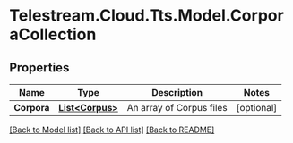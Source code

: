 # Telestream.Cloud.Tts.Model.CorporaCollection
## Properties

Name | Type | Description | Notes
------------ | ------------- | ------------- | -------------
**Corpora** | [**List&lt;Corpus&gt;**](Corpus.md) | An array of Corpus files | [optional] 

[[Back to Model list]](../README.md#documentation-for-models) [[Back to API list]](../README.md#documentation-for-api-endpoints) [[Back to README]](../README.md)

